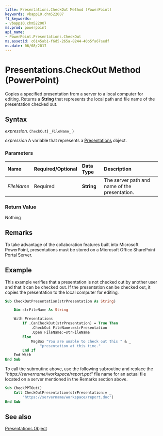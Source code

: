 ```yaml
---
title: Presentations.CheckOut Method (PowerPoint)
keywords: vbapp10.chm522007
f1_keywords:
- vbapp10.chm522007
ms.prod: powerpoint
api_name:
- PowerPoint.Presentations.CheckOut
ms.assetid: c6145ab1-f6d5-265a-8244-40b5fa67aedf
ms.date: 06/08/2017
---
```



# Presentations.CheckOut Method (PowerPoint)

Copies a specified presentation from a server to a local computer for editing. Returns a  **String** that represents the local path and file name of the presentation checked out.


## Syntax

 _expression_. `CheckOut`( `_FileName_` )

 _expression_ A variable that represents a [Presentations](./PowerPoint.Presentations.md) object.


### Parameters



|**Name**|**Required/Optional**|**Data Type**|**Description**|
|:-----|:-----|:-----|:-----|
| _FileName_|Required|**String**|The server path and name of the presentation.|

### Return Value

Nothing


## Remarks

To take advantage of the collaboration features built into Microsoft PowerPoint, presentations must be stored on a Microsoft Office SharePoint Portal Server.


## Example

This example verifies that a presentation is not checked out by another user and that it can be checked out. If the presentation can be checked out, it copies the presentation to the local computer for editing.


```vb
Sub CheckOutPresentation(strPresentation As String)

    Dim strFileName As String

    With Presentations
        If .CanCheckOut(strPresentation) = True Then
            .CheckOut FileName:=strPresentation
            .Open FileName:=strFileName
        Else
            MsgBox "You are unable to check out this " & _
                "presentation at this time."
        End If
    End With
End Sub
```

To call the subroutine above, use the following subroutine and replace the  _"https://servername/workspace/report.ppt"_ file name for an actual file located on a server mentioned in the Remarks section above.




```vb
Sub CheckPPTOut()
    Call CheckOutPresentation(strPresentation:= _
        "https://servername/workspace/report.doc")
End Sub
```


## See also


[Presentations Object](PowerPoint.Presentations.md)

